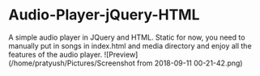 # Audio-Player-jQuery-HTML
A simple audio player in JQuery and HTML. 
Static for now, you need to manually put in songs in index.html and media directory and enjoy all the features of the audio player.
![Preview](/home/pratyush/Pictures/Screenshot from 2018-09-11 00-21-42.png)
